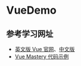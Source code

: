 # VueDemo
## 参考学习网址
- [英文版 Vue 官网](https://vuejs.org/)、[中文版](https://cn.vuejs.org/)
- [Vue Mastery 代码示例](https://github.com/Code-Pop)
